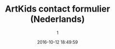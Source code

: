 ---
index: 400
title: "ArtKids contact formulier (Nederlands)"
subtitle: ""
author: 1
date: "2016-10-12 18:49:59"
date_gmt: "2016-10-12 16:49:59"
excerpt: ""
content: "<div class=\"field\">\r\n  <label class=\"label your-subject\"> Contact ons over </label>\r\n  <div class=\"control\">\r\n    <div class=\"select\">\r\n      [select your-subject class:select include_blank \r\n      \"Draw2Paint verzoek\" \r\n      \"ICT Offerte aanvraag\" \r\n      \"ArtKids vertegenwoordiger worden\"\r\n      \"Zakenpart worden\" \r\n      \"Sollicitatie\" \r\n      \"Anders...\"]\r\n    </div>\r\n  </div>\r\n</div>\r\n\r\n<div class=\"field\">\r\n  <div class=\"label\">Naam<sup>*</sup></div>\r\n  <div class=\"control has-icons-left has-icons-right\">\r\n    [text* your-name class:input class:required class:requiredField placeholder \"Uw Naam*\"]\r\n    <span class=\"icon is-small is-left\">\r\n      <i class=\"fa fa-user\"> </i>\r\n    </span>\r\n  </div>\r\n</div>\r\n\r\n<div class=\"field\">\r\n  <label class=\"label\">Email<sup>*</sup></label>\r\n  <div class=\"control has-icons-left has-icons-right\">\r\n    [email* your-email class:input class:required class:requiredField placeholder \"Uw email*\"]\r\n    <span class=\"icon is-small is-left\">\r\n      <i class=\"fa fa-envelope\"></i>\r\n    </span>\r\n  </div>\r\n</div>\r\n\r\n<div class=\"field\">\r\n  <label class=\"label\">Telephone</label>\r\n  <div class=\"control has-icons-left has-icons-right\">\r\n    [tel your-telephone class:input placeholder \"Uw telefoon*\"]\r\n    <span class=\"icon is-small is-left\">\r\n      <i class=\"fa fa-phone\"></i>\r\n    </span>\r\n  </div>\r\n</div>\r\n\r\n<div class=\"field\">\r\n  <label class=\"label\">Skype ID</label>\r\n  <div class=\"control has-icons-left has-icons-right\">\r\n      [text your-skype class:input placeholder \"Uw Skype ID\"]\r\n    <span class=\"icon is-small is-left\">\r\n      <i class=\"fa fa-skype\"></i>\r\n    </span>\r\n  </div>\r\n</div>\r\n\r\n<div class=\"field\">\r\n  <label class=\"label\">Woonplaats</label>\r\n  <div class=\"control has-icons-left has-icons-right\">\r\n    [text your-hometown class:input placeholder \"Uw woonplaats\"]\r\n    <span class=\"icon is-small is-left\">\r\n      <i class=\"fa fa-home\"></i>\r\n    </span>\r\n  </div>\r\n</div>\r\n\r\n<div class=\"field\">\r\n  <label class=\"label\">Boodschap</label>\r\n  <div class=\"control\">\r\n    [textarea your-message class:textarea placeholder \"Uw boodschap\"]\r\n  </div>\r\n</div>\r\n\r\n[recaptcha size:compact]\r\n\r\n<p class=\"help is-success\"><sup>*)</sup> Velden zijn verplicht.</p>\r\n\r\n<div class=\"field is-grouped\">\r\n  <div class=\"control\">\r\n    [submit class:button class:is-primary \"Versturen\"]\r\n  </div>\r\n</div>\n1\nArtKids Contact: \"[your-subject]\"\n[your-name] <wordpress@artkidsfoundation.org>\ninfo@artkidsfoundation.org\nBeste Heer/Mevrouw,\r\n\r\nMijn naam is: [your-name] \r\nIk kom uit: [your-hometown] \r\nIk neem contact met u op voor de volgende reden: [your-subject]\r\n\r\n[your-message]\r\n\r\nMijn Email: [your-email]\r\nMijn Telefoon: [your-telephone]\r\nMijn Skype ID: [your-skype]\r\n\r\n\r\n--\r\nDeze e-mail is automatisch gegenereerd en verstuurd vanaf het contactformulier op de ArtKids Foundation Website (https://www.artkidsfoundation.org/nl/contact)\ncc: admin@artkidsfoundation.org\ncc: marketing@artkidsfoundation.org\nReply-To: [your-email]\n\n\n\n1\nOntvangst Bevestiging: \"[your-subject]\"\nArtKids Foundation <no-reply@artkidsfoundation.org>\n[your-email]\nBeste [your-name],\r\n\r\nUw boodschap verstuurd via ons Contactformulier op de website van ArtKids Foundaton is in goede orde ontvangen. We zullen zo spoedig mogelijk Contact met u opnemen.\r\n\r\nUw Boodschap:\r\n[your-message]\r\n\r\n--\r\nDeze e-mail is automatisch gegenereerd en verstuurd vanaf het contactformulier op de ArtKids Foundation Website (https://www.artkidsfoundation.org/nl/contact)\ncc: info@artkidsfoundation.org\n\n\n\nBedankt voor uw boodschap. Het is verstuurd.\nEr is iets fout gegaan met het versturen van uw boodschap. Probeert u het later nog eens.\n1 of meer velden zijn niet correct ingevuld. Controleer het formulier en probeer het opnieuw.\nUw boodschap wordt door ons systeem als spam beschouwd. Probeert u het op een andere wijze.\nU moet de algemene voorwaarden accepteren om deze boodschap te verzenden.\nDit veld is verplicht.\nDit is te lang.\nDit is te kort.\nDe datum is incorrect.\nDe datum is voor de eerst mogelijke datum.\nDe datum is na de laatst mogelijke datum.\nEr is iets fout gegaan tijdens het uploading van het bestand.\nHet is niet toegestaan om bestanden van dit type te uploaden.\nHet bestand is te groot.\nEr is iets fout gegaan tijdens het uploaden van dit bestand.\nDit is geen geoorloofd nummer.\nDit getal is kleiner dan het minimum dat is toegestaan.\nDit getal is groter dan het maximum dat is toegestaan.\nHet antwoord op de quiz is incorrect.\nYour entered code is incorrect.\nHet e-mail address is geldig.\nDe URL is niet geldig.\nHet telefoon nummer is niet geldig."
status: "publish"
comment_status: "closed"
name: "artkids-contact-formulier"
modified: "2018-11-10 14:53:48"
modified_gmt: "2018-11-10 12:53:48"
content_filtered: ""
parent: 0
guid: "//www.artkidsfoundation.org/?type=wpcf7_contact_form&#038;p=400"
type: "wpcf7_contact_form"
comment_count: 0
categories: []
tags: []
---